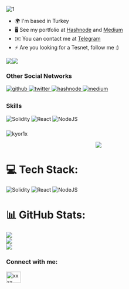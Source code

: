 
![1](https://user-images.githubusercontent.com/116226765/205465554-3a0777f8-8884-4191-bc4d-d3f332489c3d.png)



* 🌍  I'm based in Turkey
* 🖥️  See my portfolio at [Hashnode](https://hashnode.com/@KYORIX) and [Medium](https://medium.com/@KYORIX)
* ✉️  You can contact me at [Telegram](https://t.me/JustHodlEm)
* ⚡  Are you looking for a Tesnet, follow me :) 

<a href="https://www.twitter.com/JustHodlEm" target="_blank" rel="noreferrer"><img
src="https://img.shields.io/twitter/follow/JustHodlEm?logo=twitter&style=for-the-badge&color=0891b2&labelColor=1c1917"
/></a><a href="https://github.com/KYOR1X" target="_blank" rel="noreferrer"><img
src="https://img.shields.io/github/followers/KYOR1X?logo=github&style=for-the-badge&color=0891b2&labelColor=1c1917" /></a>
 
### Other Social Networks

<a href="https://github.com/KYOR1X" target="_blank">
<img src=https://img.shields.io/badge/github-%2324292e.svg?&style=for-the-badge&logo=github&logoColor=white alt=github style="margin-bottom: 5px;" />
</a>
<a href="https://twitter.com/JustHodlEm" target="_blank">
<img src=https://img.shields.io/badge/twitter-%2300acee.svg?&style=for-the-badge&logo=twitter&logoColor=white alt=twitter style="margin-bottom: 5px;" />
</a>
<a href="https://hashnode.com/@KYORIX" target="_blank">
<img src=https://img.shields.io/badge/hashnode-%232962FF.svg?&style=for-the-badge&logo=hashnode&logoColor=white alt=hashnode style="margin-bottom: 5px;" />
</a>
<a href="https://medium.com/@KYORIX" target="_blank">
<img src=https://img.shields.io/badge/medium-%23292929.svg?&style=for-the-badge&logo=medium&logoColor=white alt=medium style="margin-bottom: 5px;" />
</a>  
  
### Skills 
![Solidity](https://img.shields.io/badge/Solidity-%23363636.svg?style=for-the-badge&logo=solidity&logoColor=white) ![React](https://img.shields.io/badge/react-%2320232a.svg?style=for-the-badge&logo=react&logoColor=%2361DAFB) ![NodeJS](https://img.shields.io/badge/node.js-6DA55F?style=for-the-badge&logo=node.js&logoColor=white)

###
<p><img align="center" src="https://github-readme-streak-stats.herokuapp.com/?user=kyor1x&" alt="kyor1x" /></p>

<div align="center">
  <img src="https://visitor-badge.laobi.icu/badge?page_id=KYOR1X.KYOR1X&"  />
</div>




# 💻 Tech Stack:
![Solidity](https://img.shields.io/badge/Solidity-%23363636.svg?style=for-the-badge&logo=solidity&logoColor=white) ![React](https://img.shields.io/badge/react-%2320232a.svg?style=for-the-badge&logo=react&logoColor=%2361DAFB) ![NodeJS](https://img.shields.io/badge/node.js-6DA55F?style=for-the-badge&logo=node.js&logoColor=white)
# 📊 GitHub Stats:
![](https://github-readme-stats.vercel.app/api?username=KYOR1X&theme=dark&hide_border=false&include_all_commits=false&count_private=false)<br/>
![](https://github-readme-streak-stats.herokuapp.com/?user=KYOR1X&theme=dark&hide_border=false)<br/>
![](https://github-readme-stats.vercel.app/api/top-langs/?username=KYOR1X&theme=dark&hide_border=false&include_all_commits=false&count_private=false&layout=compact)

<!-- Proudly created with GPRM ( https://gprm.itsvg.in ) -->


<h3 align="left">Connect with me:</h3>
<p align="left">
<a href="https://medium.com/xxxx" target="blank"><img align="center" src="https://raw.githubusercontent.com/rahuldkjain/github-profile-readme-generator/master/src/images/icons/Social/medium.svg" alt="xxxx" height="30" width="40" /></a>
</p>
